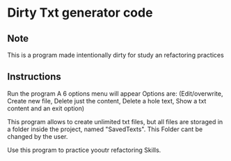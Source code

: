 # Dirty Txt generator code

## Note

This is a program made intentionally dirty for study an refactoring practices

## Instructions

Run the program
A 6 options menu will appear
Options are: (Edit/overwrite, Create new file, Delete just the content, Delete a hole text, Show a txt content and an exit option)

This program allows to create unlimited txt files, but all files are storaged in a folder inside the project, named "SavedTexts". This Folder cant be changed by the user.


Use this program to practice  yooutr refactoring Skills.
